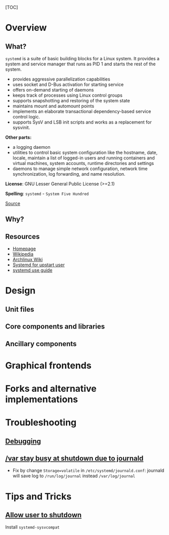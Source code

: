 [TOC]

# Overview
## What?
`systemd` is a suite of basic building blocks for a Linux system. It provides a system and service manager that runs as PID 1 and starts the rest of the system.

- provides aggressive parallelization capabilities
- uses socket and D-Bus activation for starting service
- offers on-demand starting of daemons
- keeps track of processes using Linux control groups
- supports snapshotting and restoring of the system state
- maintains mount and automount points
- implements an elaborate transactional dependency-based service control logic.
- supports SysV and LSB init scripts and works as a replacement for sysvinit.

**Other parts:**
- a logging daemon
- utilities to control basic system configuration like the hostname, date, locale, maintain a list of logged-in users and running containers and virtual machines, system accounts, runtime directories and settings
- daemons to manage simple network configuration, network time synchronization, log forwarding, and name resolution.

**License**: GNU Lesser General Public License (>=2.1)

**Spelling**: `systemd` - `System Five Hundred`

[Source](https://github.com/systemd/systemd)

## Why?


## Resources
- [Homepage](https://freedesktop.org/wiki/Software/systemd/)
- [Wikipedia](https://en.wikipedia.org/wiki/Systemd)
- [Archlinux Wiki](https://wiki.archlinux.org/index.php/Systemd)
- [Systemd for upstart user](https://wiki.ubuntu.com/SystemdForUpstartUsers)
- [systemd use guide](https://www.digitalocean.com/community/tutorials/how-to-use-systemctl-to-manage-systemd-services-and-units#editing-unit-files)

# Design
## Unit files

## Core components and libraries

## Ancillary components

# Graphical frontends

# Forks and alternative implementations

# Troubleshooting
## [Debugging](https://freedesktop.org/wiki/Software/systemd/Debugging/)

## [/var stay busy at shutdown due to journald](https://github.com/systemd/systemd/issues/867)
- Fix by change `Storage=volatile` in `/etc/systemd/journald.conf`: journald will save log to `/run/log/journal` instead `/var/log/journal`

# Tips and Tricks
## [Allow user to shutdown](https://wiki.archlinux.org/index.php/Allow_users_to_shutdown)
Install `systemd-sysvcompat`
